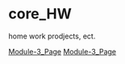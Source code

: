 # core_HW
home work prodjects, ect.

[Module-3_Page](https://sergiimostepan.github.io/goit-fe-course/Module-3)
[Module-3_Page](https://sergiimostepan.github.io/goit-fe-course/Module-4/)
